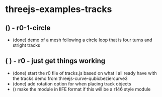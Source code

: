 # threejs-examples-tracks

## () - r0-1-circle
* (done) demo of a mesh following a circle loop that is four turns and stright tracks

## (  ) - r0 - just get things working
* (done) start the r0 file of tracks.js based on what I all ready have with the tracks demo from threejs-curve-qubicbeziercurve3
* (done) add rotation option for when placing track objects
* () make the module in IIFE format if this will be a r146 style module